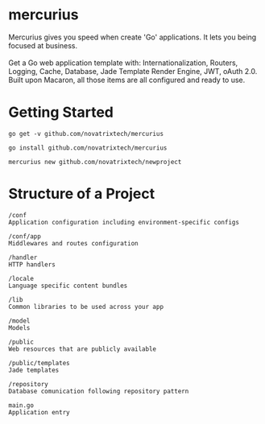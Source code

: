 # mercurius
Mercurius gives you speed when create 'Go' applications. It lets you being focused at business.
<br /><br />
Get a Go web application template with: Internationalization, Routers, Logging, Cache, Database, Jade Template Render Engine, JWT, oAuth 2.0. Built upon Macaron, all those items are all configured and ready to use.

# Getting Started

```go get -v github.com/novatrixtech/mercurius```

```go install github.com/novatrixtech/mercurius```

```mercurius new github.com/novatrixtech/newproject```

# Structure of a Project
```
/conf 
Application configuration including environment-specific configs

/conf/app
Middlewares and routes configuration

/handler
HTTP handlers

/locale
Language specific content bundles

/lib
Common libraries to be used across your app

/model
Models

/public
Web resources that are publicly available

/public/templates
Jade templates

/repository
Database comunication following repository pattern

main.go
Application entry
```